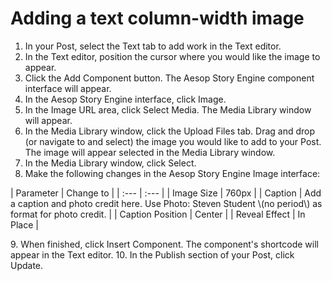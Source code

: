 # Adding a text column-width image

1. In your Post, select the Text tab to add work in the Text editor. 
2. In the Text editor, position the cursor where you would like the image to appear.
3. Click the Add Component button. The Aesop Story Engine component interface will appear. 
4. In the Aesop Story Engine interface, click Image.
5. In the Image URL area, click Select Media. The Media Library window will appear.
6. In the Media Library window, click the Upload Files tab. Drag and drop \(or navigate to and select\) the image you would like to add to your Post. The image will appear selected in the Media Library window.
7. In the Media Library window, click Select.
8. Make the following changes in the Aesop Story Engine Image interface:
<p>
| Parameter | Change to |
| :--- | :--- |
| Image Size | 760px |
| Caption | Add a caption and photo credit here. Use Photo: Steven Student \(no period\) as format for photo credit. |
| Caption Position | Center |
| Reveal Effect | In Place |
</p>
9. When finished, click Insert Component. The component's shortcode will appear in the Text editor. 
10. In the Publish section of your Post, click Update.



